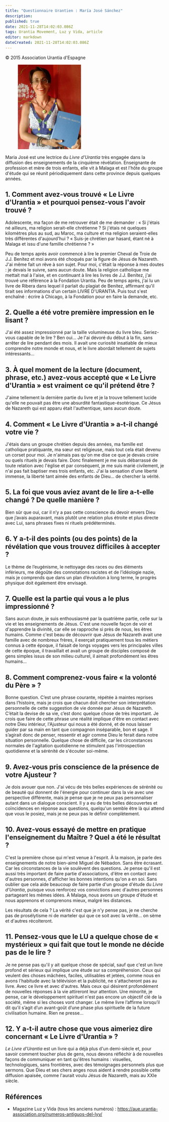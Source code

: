 ```yaml
---
title: "Questionnaire Urantien : María José Sánchez"
description: 
published: true
date: 2021-11-28T14:02:03.086Z
tags: Urantia Movement, Luz y Vida, article
editor: markdown
dateCreated: 2021-11-28T14:02:03.086Z
---
```


<p class="v-card v-sheet theme--light gray lighten-3 px-2">© 2015 Association Urantia d'Espagne</p>


<figure id="Figure_1" class="image urantiapedia">
<img src="/image/article/Luz_y_Vida/LyV41/13.jpg" width="200">
</figure>

Maria José est une lectrice du _Livre d'Urantia_ très engagée dans la diffusion des enseignements de la cinquième révélation. Enseignante de profession et mère de trois enfants, elle vit à Malaga et est l'hôte du groupe d'étude qui se réunit périodiquement dans cette province depuis quelques années.

## 1. Comment avez-vous trouvé « Le Livre d'Urantia » et pourquoi pensez-vous l'avoir trouvé ?

Adolescente, ma façon de me retrouver était de me demander : « Si j'étais né ailleurs, ma religion serait-elle chrétienne ? Si j'étais né quelques kilomètres plus au sud, au Maroc, ma culture et ma religion seraient-elles très différentes d'aujourd'hui ? « Suis-je chrétien par hasard, étant né à Malaga et issu d'une famille chrétienne ? »

Peu de temps après avoir commencé à lire le premier Cheval de Troie de J.J. Benítez et moi avons été choqués par la figure de Jésus de Nazareth. J'ai même fait un rêve à son sujet. Pour moi, c'était la réponse à mes doutes : je devais le suivre, sans aucun doute. Mais la religion catholique me mettait mal à l'aise, et en continuant à lire les livres de J.J. Benítez, j'ai trouvé une référence à la Fondation Urantia. Peu de temps après, j'ai lu un livre de Ribera dans lequel il parlait du plagiat de Benítez, affirmant qu'il tirait ses informations d'un certain LIVRE D'URANTIA. Puis tout s'est enchaîné : écrire à Chicago, à la Fondation pour en faire la demande, etc.

## 2. Quelle a été votre première impression en le lisant ?

J'ai été assez impressionné par la taille volumineuse du livre bleu. Seriez-vous capable de le lire ? Ben oui... Je l'ai dévoré du début à la fin, sans arrêter de lire pendant des mois. Il avait une curiosité insatiable de mieux comprendre notre monde et nous, et le livre abordait tellement de sujets intéressants...

## 3. À quel moment de la lecture (document, phrase, etc.) avez-vous accepté que « Le Livre d'Urantia » est vraiment ce qu'il prétend être ?

J'aime tellement la dernière partie du livre et je la trouve tellement lucide qu'elle ne pouvait pas être une absurdité fantastique-ésotérique. Ce Jésus de Nazareth qui est apparu était l'authentique, sans aucun doute.

## 4. Comment « Le Livre d'Urantia » a-t-il changé votre vie ?

J'étais dans un groupe chrétien depuis des années, ma famille est catholique pratiquante, ma sœur est religieuse, mais tout cela était devenu un corset pour moi. Je n'aimais pas qu'on me dise ce que je devais croire ou quels rituels je devais faire. Donc finalement je me suis débarrassé de toute relation avec l'église et par conséquent, je me suis marié civilement, je n'ai pas fait baptiser mes trois enfants, etc. J'ai la sensation d'une liberté immense, la liberté tant aimée des enfants de Dieu... de chercher la vérité.

## 5. La foi que vous aviez avant de le lire a-t-elle changé ? De quelle manière ?

Bien sûr que oui, car il n’y a pas cette conscience du devoir envers Dieu que j’avais auparavant, mais plutôt une relation plus étroite et plus directe avec Lui, sans phrases fixes ni rituels prédéterminés.

## 6. Y a-t-il des points (ou des points) de la révélation que vous trouvez difficiles à accepter ?

Le thème de l’eugénisme, le nettoyage des races ou des éléments inférieurs, me dégoûte des connotations racistes et de l’idéologie nazie, mais je comprends que dans un plan d’évolution à long terme, le progrès physique doit également être envisagé.

## 7. Quelle est la partie qui vous a le plus impressionné ?

Sans aucun doute, je suis enthousiasmé par la quatrième partie, celle sur la vie et les enseignements de Jésus. C'est une nouvelle façon de voir et d'apprendre la divinité, car elle se rapproche si près de nous, les êtres humains. Comme c'est beau de découvrir que Jésus de Nazareth avait une famille avec de nombreux frères, il exerçait pratiquement tous les métiers connus à cette époque, il faisait de longs voyages vers les principales villes de cette époque, il travaillait et avait un groupe de disciples composé de gens simples issus de son milieu culturel, il aimait profondément les êtres humains...

## 8. Comment comprenez-vous faire « la volonté du Père » ?

Bonne question. C’est une phrase courante, répétée à maintes reprises dans l’histoire, mais je crois que chacun doit chercher son interprétation personnelle de cette suggestion de vie donnée par Jésus de Nazareth. C’était la devise de sa vie, c’est donc quelque chose de très important. Je crois que faire de cette phrase une réalité implique d'être en contact avec notre Dieu intérieur, l'Ajusteur qui nous a été donné, et de nous laisser guider par sa main en tant que compagnon inséparable, bon et sage. Il s’agirait donc de penser, ressentir et agir comme Dieu le ferait dans notre situation personnelle. Quelque chose de difficile, car les circonstances normales de l'agitation quotidienne ne stimulent pas l'introspection quotidienne et la sérénité de s'écouter soi-même.

## 9. Avez-vous pris conscience de la présence de votre Ajusteur ?

Je dois avouer que non. J'ai vécu de très belles expériences de sérénité ou de beauté qui donnent de l'énergie pour continuer dans la vie avec une perspective différente, mais je pense que je ne peux pas personnaliser autant dans un dialogue conscient. Il y a eu de très belles découvertes et coïncidences en réponse aux questions, quelqu'un semble être là qui attend que vous le posiez, mais je ne peux pas le définir complètement.

## 10. Avez-vous essayé de mettre en pratique l'enseignement du Maître ? Quel a été le résultat ?

C'est la première chose qui m'est venue à l'esprit. À la maison, je parle des enseignements de notre bien-aimé Miguel de Nébadon. Sans être écrasant. Car les circonstances de la vie soulèvent des questions. Je pense qu'il est aussi très important de faire partie d'associations, d'être en contact avec d'autres personnes, d'afficher les bonnes intentions qu'on a en soi. Sans oublier que cela aide beaucoup de faire partie d'un groupe d'étude du _Livre d'Urantia_, puisque vous renforcez vos convictions avec d'autres personnes partageant les mêmes idées. À Malaga, nous avons un groupe d'étude et nous apprenons et comprenons mieux, malgré les distances.

Les résultats de cela ? La vérité c'est que je n'y pense pas, je ne cherche pas de prosélytisme ni de marteler qui que ce soit avec la vérité... on sème et d'autres récolteront.

## 11. Pensez-vous que le LU a quelque chose de « mystérieux » qui fait que tout le monde ne décide pas de le lire ?

Je ne pense pas qu'il y ait quelque chose de spécial, sauf que c'est un livre profond et sérieux qui implique une étude sur sa compréhension. Ceux qui veulent des choses mâchées, faciles, utilisables et jetées, comme nous en avons l'habitude avec la télévision et la publicité, ne s'attacheront pas au livre. Avec ce livre et avec d'autres. Mais ceux qui désirent profondément de nouvelles réponses à la vie attireront leur attention. Une minorité, je pense, car le développement spirituel n'est pas encore un objectif clé de la société, même si les choses vont changer. Le même livre l’affirme lorsqu’il dit qu’il s’agit d’un avant-goût d’une phase plus spirituelle de la future civilisation humaine. Rien ne presse...

## 12. Y a-t-il autre chose que vous aimeriez dire concernant « Le Livre d'Urantia » ?

_Le Livre d'Urantia_ est un livre qui a déjà plus d'un demi-siècle et, pour savoir comment toucher plus de gens, nous devons réfléchir à de nouvelles façons de communiquer en tant qu'êtres humains : visuelles, technologiques, sans frontières, avec des témoignages personnels plus que sermons. Que Dieu et ses chers anges nous aident à rendre possible cette diffusion apaisée, comme l'aurait voulu Jésus de Nazareth, mais au XXIe siècle.

## Références

- Magazine Luz y Vida (tous les anciens numéros) : https://aue.urantia-association.org/numeros-antiguos-del-lyv/

